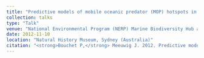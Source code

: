 ```yaml
---
title: "Predictive models of mobile oceanic predator (MOP) hotspots in the Eastern Indian Ocean"
collection: talks
type: "Talk"
venue: "National Environmental Program (NERP) Marine Biodiversity Hub annual researchers meeting"
date: 2012-11-10
location: "Natural History Museum, Sydney (Australia)"
citation: "<strong>Bouchet P,</strong> Meeuwig J. 2012. Predictive models of mobile oceanic predator (MOP) hotspots in the Eastern Indian Ocean. Talk at the National Environmental Program (NERP) Marine Biodiversity Hub annual researchers meeting, Natural History Museum, Sydney (Australia)."
---
```

